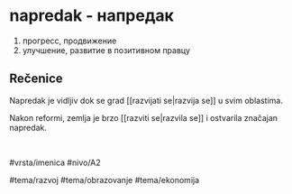 # napredak - напредак

1. прогресс, продвижение  
2. улучшение, развитие в позитивном правцу

## Rečenice

Napredak je vidljiv dok se grad [[razvijati se|razvija se]] u svim oblastima.

Nakon reformi, zemlja je brzo [[razviti se|razvila se]] i ostvarila značajan napredak.

<br>

#vrsta/imenica
#nivo/A2

#tema/razvoj
#tema/obrazovanje
#tema/ekonomija
